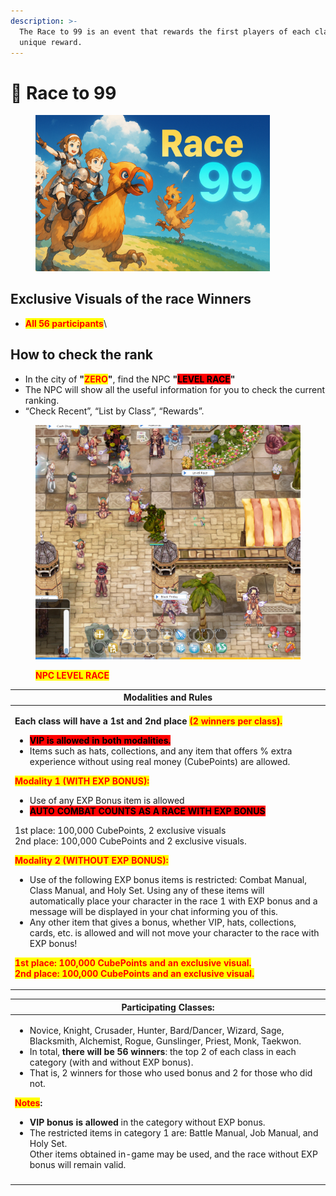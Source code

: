 ```yaml
---
description: >-
  The Race to 99 is an event that rewards the first players of each class with a
  unique reward.
---
```


# 🏇 Race to 99

<figure><img src="../.gitbook/assets/image (1) (1) (1) (1) (1) (1) (1) (1).png" alt="" width="375"><figcaption></figcaption></figure>

## Exclusive Visuals of the race Winners

* <mark style="color:red;">**All 56 participants**</mark>\


## **How to check the rank**

* In the city of **"**<mark style="color:red;">**ZERO**</mark>**"**, find the NPC **"**<mark style="background-color:red;">**LEVEL RACE**</mark>**"**
* The NPC will show all the useful information for you to check the current ranking.
* “Check Recent”, “List by Class”, “Rewards”.

<figure><img src="../.gitbook/assets/image (1) (1) (1) (1) (1) (1) (1) (1) (1).png" alt=""><figcaption><p><mark style="color:red;"><strong>NPC LEVEL RACE</strong></mark></p></figcaption></figure>

| Modalities and Rules                                                                                                                                                                                                                                                                                                                                                                                                                                                                                                                                                                                                                                                                                                                                                                                                                                                                                                                                                                                                                                                                                                                                                                                                                                                                                                                                                                                                                                                                                                                                                       |
| -------------------------------------------------------------------------------------------------------------------------------------------------------------------------------------------------------------------------------------------------------------------------------------------------------------------------------------------------------------------------------------------------------------------------------------------------------------------------------------------------------------------------------------------------------------------------------------------------------------------------------------------------------------------------------------------------------------------------------------------------------------------------------------------------------------------------------------------------------------------------------------------------------------------------------------------------------------------------------------------------------------------------------------------------------------------------------------------------------------------------------------------------------------------------------------------------------------------------------------------------------------------------------------------------------------------------------------------------------------------------------------------------------------------------------------------------------------------------------------------------------------------------------------------------------------------------- |
| <p><strong>Each class will have a 1st and 2nd place </strong><mark style="color:red;"><strong>(2 winners per class).</strong></mark><br></p><ul><li><mark style="background-color:red;"><strong>VIP is allowed in both modalities.</strong></mark></li><li>Items such as hats, collections, and any item that offers % extra experience without using real money (CubePoints) are allowed.<br></li></ul><p><mark style="color:red;"><strong>Modality 1 (WITH EXP BONUS):</strong></mark><br></p><ul><li>Use of any EXP Bonus item is allowed</li><li><mark style="background-color:red;"><strong>AUTO COMBAT COUNTS AS A RACE WITH EXP BONUS</strong></mark><br></li></ul><p>1st place: 100,000 CubePoints, 2 exclusive visuals<br>2nd place: 100,000 CubePoints and 2 exclusive visuals.<br></p><p><mark style="color:red;"><strong>Modality 2 (WITHOUT EXP BONUS):</strong></mark><br></p><ul><li>Use of the following EXP bonus items is restricted: Combat Manual, Class Manual, and Holy Set. Using any of these items will automatically place your character in the race 1 with EXP bonus and a message will be displayed in your chat informing you of this.</li><li>Any other item that gives a bonus, whether VIP, hats, collections, cards, etc. is allowed and will not move your character to the race with EXP bonus!<br></li></ul><p><mark style="color:red;"><strong>1st place: 100,000 CubePoints and an exclusive visual.</strong></mark><br><mark style="color:red;"><strong>2nd place: 100,000 CubePoints and an exclusive visual.</strong></mark></p> |

| Participating Classes:                                                                                                                                                                                                                                                                                                                                                                                                                                                                                                                                                                                                                                                                                                                           |
| ------------------------------------------------------------------------------------------------------------------------------------------------------------------------------------------------------------------------------------------------------------------------------------------------------------------------------------------------------------------------------------------------------------------------------------------------------------------------------------------------------------------------------------------------------------------------------------------------------------------------------------------------------------------------------------------------------------------------------------------------ |
| <p></p><ul><li>Novice, Knight, Crusader, Hunter, Bard/Dancer, Wizard, Sage, Blacksmith, Alchemist, Rogue, Gunslinger, Priest, Monk, Taekwon.</li><li>In total, <strong>there will be 56 winners</strong>: the top 2 of each class in each category (with and without EXP bonus).</li><li>That is, 2 winners for those who used bonus and 2 for those who did not.</li></ul><p><mark style="color:red;"><strong>Notes</strong></mark><strong>:</strong><br></p><ul><li><strong>VIP bonus is allowed</strong> in the category without EXP bonus.</li><li>The restricted items in category 1 are: Battle Manual, Job Manual, and Holy Set.<br>Other items obtained in-game may be used, and the race without EXP bonus will remain valid.</li></ul> |
|                                                                                                                                                                                                                                                                                                                                                                                                                                                                                                                                                                                                                                                                                                                                                  |
